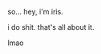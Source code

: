 so... hey, i'm iris.

i do shit. that's all about it. 

lmao

<!---
irislovescoding/irislovescoding is a ✨ special ✨ repository because its `README.md` (this file) appears on your GitHub profile.
You can click the Preview link to take a look at your changes.
--->

